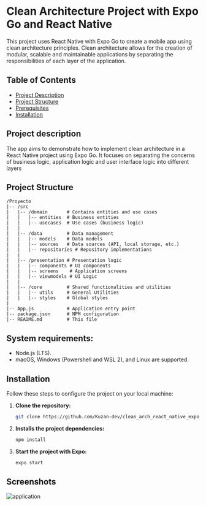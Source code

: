 # Clean Architecture Project with Expo Go and React Native

This project uses React Native with Expo Go to create a mobile app using clean architecture principles. Clean architecture allows for the creation of modular, scalable and maintainable applications by separating the responsibilities of each layer of the application.

## Table of Contents

- [Project Description](#Project-Description)
- [Project Structure](#Project-Structure)
- [Prerequisites](#Prerequisites)
- [Installation](#Installation)


## Project description

The app aims to demonstrate how to implement clean architecture in a React Native project using Expo Go. It focuses on separating the concerns of business logic, application logic and user interface logic into different layers

## Project Structure

```plaintext
/Proyecto
|-- /src
|   |-- /domain       # Contains entities and use cases
|   |   |-- entities  # Business entities
|   |   |-- usecases  # Use cases (business logic)
|   |
|   |-- /data         # Data management
|   |   |-- models    # Data models
|   |   |-- sources   # Data sources (API, local storage, etc.)
|   |   |-- repositories # Repository implementations
|   |
|   |-- /presentation # Presentation logic
|   |   |-- components # UI components
|   |   |-- screens    # Application screens
|   |   |-- viewmodels # UI Logic
|   |
|   |-- /core         # Shared functionalities and utilities
|   |   |-- utils     # General Utilities
|   |   |-- styles    # Global styles
|
|-- App.js            # Application entry point
|-- package.json      # NPM configuration
|-- README.md         # This file

```

 ## System requirements:

- Node.js (LTS).
- macOS, Windows (Powershell and WSL 2), and Linux are supported.

 ## Installation

Follow these steps to configure the project on your local machine:

1. **Clone the repository:**

   ```bash
   git clone https://github.com/Kuzan-dev/clean_arch_react_native_expo_workflow.git

2. **Installs the project dependencies:**
   
   ```bash
   npm install
4. **Start the project with Expo:**

   ```bash
   expo start
 ## Screenshots

 ![application](./screenshot/app_workflow.png)